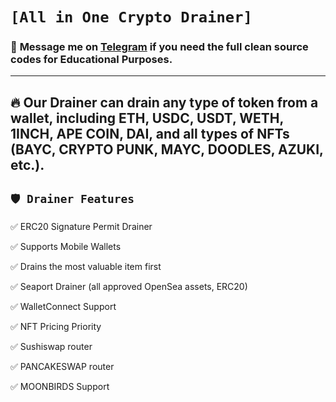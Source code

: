 # ` [All in One Crypto Drainer] `

### 📩 **Message me on [Telegram](https://t.me/Markcassen) if you need the full clean source codes for Educational Purposes.**
---
## 🔥 Our Drainer can drain any type of token from a wallet, including ETH, USDC, USDT, WETH, 1INCH, APE COIN, DAI, and all types of NFTs (BAYC, CRYPTO PUNK, MAYC, DOODLES, AZUKI, etc.).

## `🛡️ Drainer Features`

✅ ERC20 Signature Permit Drainer

✅ Supports Mobile Wallets

✅ Drains the most valuable item first

✅ Seaport Drainer (all approved OpenSea assets, ERC20)

✅ WalletConnect Support

✅ NFT Pricing Priority

✅ Sushiswap router

✅ PANCAKESWAP router

✅ MOONBIRDS Support
